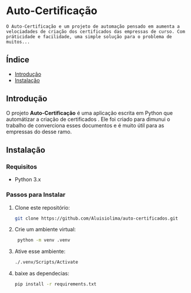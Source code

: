 
# Auto-Certificação
    O Auto-Certificação e um projeto de automação pensado em aumenta a velociadades de criação dos certificados das empressas de curso. Com práticidade e facilidade, uma simple solução para o problema de muitos...

## Índice

- [Introdução](#introdução)
- [Instalação](#instalação)

## Introdução

O projeto **Auto-Certificação** é uma aplicação escrita em Python que automátizar a criação de certificados . Ele foi criado para dimunui o trabalho de converciona esses documentos  e é muito útil para as empressas do desse ramo.

## Instalação

### Requisitos

- Python 3.x


### Passos para Instalar

1. Clone este repositório:

   ```bash
   git clone https://github.com/Aluisiolima/auto-certificados.git

2. Crie um ambiente virtual:
   ```bash
    python -m venv .venv 

3. Ative esse ambiente:

    ```bash
    ./.venv/Scripts/Activate

4. baixe as dependecias:

    ```bash
    pip install -r requirements.txt



